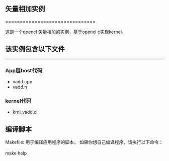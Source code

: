 ## 矢量相加实例
===============================

这是一个opencl 矢量相加的实例，基于opencl c实现kernel。

## 该实例包含以下文件
---------------------
### App层host代码

- vadd.cpp
- vadd.h

### kernel代码

- krnl_vadd.cl

## 编译脚本
Makefile: 用于编译应用程序的脚本。
如果你想自己编译程序，请执行以下命令：
​	
	make help
​		


